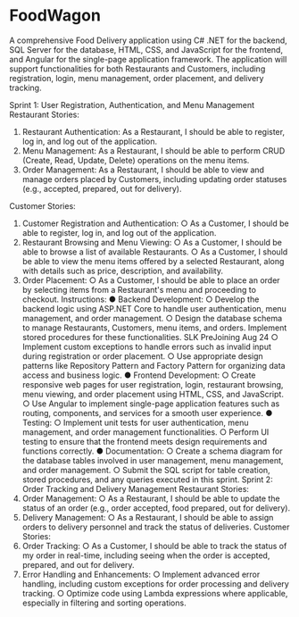 # FoodWagon
A comprehensive Food Delivery application using C# .NET for the backend, SQL Server for the database, HTML, CSS, and JavaScript for the frontend, and Angular for the single-page application framework. The application will support functionalities for both Restaurants and Customers, including
registration, login, menu management, order placement, and delivery tracking.

Sprint 1: User Registration, Authentication, and Menu Management
Restaurant Stories:
1. Restaurant Authentication:
As a Restaurant, I should be able to register, log in, and log out of the application.
2. Menu Management:
As a Restaurant, I should be able to perform CRUD (Create, Read, Update, Delete)
operations on the menu items.
3. Order Management:
As a Restaurant, I should be able to view and manage orders placed by Customers,
including updating order statuses (e.g., accepted, prepared, out for delivery).

Customer Stories:
1. Customer Registration and Authentication:
○ As a Customer, I should be able to register, log in, and log out of the application.
2. Restaurant Browsing and Menu Viewing:
○ As a Customer, I should be able to browse a list of available Restaurants.
○ As a Customer, I should be able to view the menu items offered by a selected Restaurant,
along with details such as price, description, and availability.
3. Order Placement:
○ As a Customer, I should be able to place an order by selecting items from a Restaurant's
menu and proceeding to checkout.
Instructions:
● Backend Development:
○ Develop the backend logic using ASP.NET Core to handle user authentication, menu
management, and order management.
○ Design the database schema to manage Restaurants, Customers, menu items, and
orders. Implement stored procedures for these functionalities.
SLK PreJoining Aug 24
○ Implement custom exceptions to handle errors such as invalid input during registration
or order placement.
○ Use appropriate design patterns like Repository Pattern and Factory Pattern for
organizing data access and business logic.
● Frontend Development:
○ Create responsive web pages for user registration, login, restaurant browsing, menu
viewing, and order placement using HTML, CSS, and JavaScript.
○ Use Angular to implement single-page application features such as routing, components,
and services for a smooth user experience.
● Testing:
○ Implement unit tests for user authentication, menu management, and order
management functionalities.
○ Perform UI testing to ensure that the frontend meets design requirements and functions
correctly.
● Documentation:
○ Create a schema diagram for the database tables involved in user management, menu
management, and order management.
○ Submit the SQL script for table creation, stored procedures, and any queries executed in
this sprint.
Sprint 2: Order Tracking and Delivery Management
Restaurant Stories:
1. Order Management:
○ As a Restaurant, I should be able to update the status of an order (e.g., order accepted,
food prepared, out for delivery).
2. Delivery Management:
○ As a Restaurant, I should be able to assign orders to delivery personnel and track the
status of deliveries.
Customer Stories:
1. Order Tracking:
○ As a Customer, I should be able to track the status of my order in real-time, including
seeing when the order is accepted, prepared, and out for delivery.
2. Error Handling and Enhancements:
○ Implement advanced error handling, including custom exceptions for order processing
and delivery tracking.
○ Optimize code using Lambda expressions where applicable, especially in filtering and
sorting operations.
